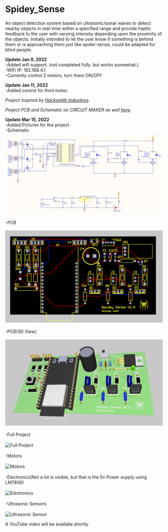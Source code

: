 # Spidey_Sense

An object detection system based on ultrasonic/sonar waves to detect nearby objects in real-time within a specified range and provide haptic feedback to the user with varying intensity depending upon the proximity of the objects. Initially intended to let the user know if something is behind them or is approaching them just like spider-sense, could be adapted for blind people.

**Update Jan 9, 2022**  
  -Added wifi support. (not completed fully. but works somewhat.)  
  -WiFi IP: 192.168.4.1  
  -Currently control 2 motors, turn them ON/OFF  
  
**Update Jan 11, 2022**  
  -Added control for third motor. 

*Project inspired by [Hacksmith Industires](https://youtu.be/YQgWBzY1hR0/).*

*Project PCB and Schematic on CIRCUIT MAKER as well [here](https://365.altium.com/files/DB2D6313-70A9-482E-9DF1-E4D2B7785A2F).*

**Update Mar 15, 2022**<br />
  -Added Pictures for the project<br />
  -Schematic
   ![PCB](https://github.com/Nischay2312/Spidey_Sense/blob/main/Pictures/Schematic.png) <br /><br />
  -PCB<br /><br />
   ![PCB](https://github.com/Nischay2312/Spidey_Sense/blob/main/Pictures/PCB.png)<br /><br />
  -PCB(3D View)<br /><br />
   ![PCB](https://github.com/Nischay2312/Spidey_Sense/blob/main/Pictures/3dPcb.png)<br /><br />
  -Full Project<br /><br />
   ![Full Project](https://github.com/Nischay2312/Spidey_Sense/blob/main/Pictures/Full.jpg)<br /><br />
  -Motors<br /><br />
   ![Motors](https://github.com/Nischay2312/Spidey_Sense/blob/main/Pictures/Motors.jpg)<br /><br />
  -Electronics(Not a lot is visible, but that is the 5v Power supply using LM7806)<br /><br />
   ![Electronics](https://github.com/Nischay2312/Spidey_Sense/blob/main/Pictures/electronics.jpg) <br /><br />
  -Ultrasonic Sensors<br /><br />
   ![Ultrasonic Sensor](https://github.com/Nischay2312/Spidey_Sense/blob/main/Pictures/Sensor.jpg)  



A YouTube video will be availabe shortly.
